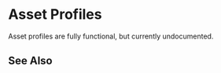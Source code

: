 # Asset Profiles

<!-- PAGE IS TODO -->

Asset profiles are fully functional, but currently undocumented.

## See Also


